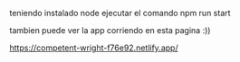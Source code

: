 teniendo instalado node
ejecutar el comando npm run start

tambien puede ver la app corriendo en esta pagina :))

https://competent-wright-f76e92.netlify.app/
